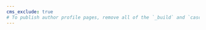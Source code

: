 ```yaml
---
cms_exclude: true
# To publish author profile pages, remove all of the `_build` and `cascade` settings below.
---
```

